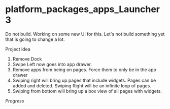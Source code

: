 # platform_packages_apps_Launcher3

Do not build. Working on some new UI for this. Let's not build something yet that is going to change a lot. 

Project idea

1. Remove Dock
2. Swipe Left now goes into app drawer.
3. Remove apps from being on pages. Force them to only be in the app drawer
4. Swiping right will bring up pages that include widgets. Pages can be added and deleted. 
   Swiping Right will be an infinite loop of pages.
5. Swiping from bottom will bring up a box view of all pages with widgets.


*Progress*
